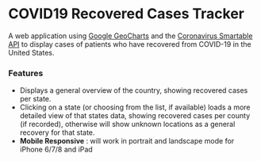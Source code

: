# COVID19 Recovered Cases Tracker

A web application using [Google GeoCharts](https://developers.google.com/chart/interactive/docs/gallery/geochart) and the [Coronavirus Smartable API](https://developer.smartable.ai/api-details#api=coronavirus&operation=stats) to display cases of patients who have recovered from COVID-19 in the United States.

### Features
- Displays a general overview of the country, showing recovered cases per state.
- Clicking on a state (or choosing from the list, if available) loads a more detailed view of that states data, showing recovered cases per county (if recorded), otherwise will show unknown locations as a general recovery for that state.
- **Mobile Responsive** : will work in portrait and landscape mode for iPhone 6/7/8 and iPad
